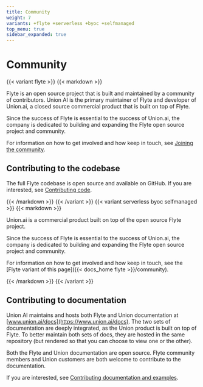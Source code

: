 ```yaml
---
title: Community
weight: 7
variants: +flyte +serverless +byoc +selfmanaged
top_menu: true
sidebar_expanded: true
---
```


# Community

{{< variant flyte >}}
{{< markdown >}}

Flyte is an open source project that is built and maintained by a community of contributors.
Union AI is the primary maintainer of Flyte and developer of Union.ai, a closed source commercial product that is built on top of Flyte.

Since the success of Flyte is essential to the success of Union.ai,
the company is dedicated to building and expanding the Flyte open source project and community.

For information on how to get involved and how keep in touch, see [Joining the community](./joining-the-community).

## Contributing to the codebase

The full Flyte codebase is open source and available on GitHub.
If you are interested, see [Contributing code](./contributing-code).

{{< /markdown >}}
{{< /variant >}}
{{< variant serverless byoc selfmanaged >}}
{{< markdown >}}

Union.ai is a commercial product built on top of the open source Flyte project.

Since the success of Flyte is essential to the success of Union.ai,
the company is dedicated to building and expanding the Flyte open source project and community.

For information on how to get involved and how keep in touch, see the [Flyte variant of this page]({{< docs_home flyte >}}/community).

{{< /markdown >}}
{{< /variant >}}

## Contributing to documentation

Union AI maintains and hosts both Flyte and Union documentation at [www.union.ai/docs](https://www.union.ai/docs).
The two sets of documentation are deeply integrated, as the Union product is built on top of Flyte.
To better maintain both sets of docs, they are hosted in the same repository (but rendered so that you can choose to view one or the other).

Both the Flyte and Union documentation are open source.
Flyte community members and Union customers are both welcome to contribute to the documentation.

If you are interested, see [Contributing documentation and examples](./contributing-docs/_index).
